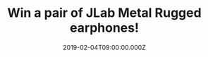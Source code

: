 ---
campaign-uuid: "c-eed09b7e-f5d7-49a4-a3f0-a324274753f7"
type: "Preview"
category: "Technology"
date: "2019-02-04T09:00:00.000Z"
end-date: "2019-02-18T23:59:00.000Z"
disable-form: false
is_promoted: true
has_entry_page: true
title: "Win a pair of JLab Metal Rugged earphones!"
competition-description: "<p>We are giving away a pair of Jlab Metal Rugged earphones,\
  \ the perfect audio companion for those on the run, to one of our lucky NME AAA\
  \ members to win!</p><p>Built to be tough and resilient in a metal aluminium housing\
  \ with crystal clear sound, the Metal Bluetooth Rugged Earbuds will hold up against\
  \ it all. Take them to the gym, while you walk to class, or on your next flight\
  \ and they'll provide you with 6 hours worth of jams!</p><p>Want to discover all\
  \ of its amazing features? Click below for a chance to win!</p>"
hero-header: "Win a pair of JLab Metal Rugged earphones!"
terms-confirmation: "N/A"
banner-img: "https://assets.expresslyapp.com/asset-61f33bc2-89d5-4ffb-bae2-b18873ed5bb6.jpg"
logo-left-href: "https://www.jlabaudio.com"
logo-left-image: "https://assets.expresslyapp.com/asset-796b7c4a-bf8f-4a8a-87e1-8c867ae93501.jpg"
logo-left-title: "JLab"
bg-image-hero: "https://assets.expresslyapp.com/asset-495f227d-7995-48e5-b58f-fc2df06106e7.jpg"
bg-image-first: "https://assets.expresslyapp.com/asset-ff1888d4-5ffb-43d4-8f15-0953889f86e6.jpg"
bg-image-second: "https://assets.expresslyapp.com/asset-8739c5c8-d144-4378-ac76-4dc49788441e.jpg"
bg-image-third: "https://assets.expresslyapp.com/asset-cb590bb6-30bc-4ea6-a412-687a5011915b.jpg"
section1-content: "<p>These JLab Metal Rugged earphones are a MUST in your life. For\
  \ your busy everyday tasks or workouts, all controls are at your fingertips: Play,\
  \ pause, change tracks, and adjust volumes quickly. You won't have to think twice\
  \ about it. Easily take or reject calls with the built-in microphone.</p>\r\n<p>Go\
  \ wireless. For a hassle-free music experience, link your Bluetooth enabled device\
  \ and stream from up to 30 feet away. With up to 6 hours of playtime each time you\
  \ recharge, experience crisp sound wherever your adventures take you.</p>"
section2-content: "<p>A sturdy design, the Metal Bluetooth Earbuds are durable and\
  \ feature an ergonomic profile with gel comfort cushions. Take them along for all\
  \ your activities or daily to-do's and they'll hold up against anything.</p>\r\n\
  <p>Finely tuned, 8mm high performance titanium drivers deliver a clean, crisp sound\
  \ for highs, lows and every range in between. Hi-fi noise-reducing design keeps\
  \ you focused on music.</p>"
section3-content: "<p>Complete design, Custom EQ³ sound… and many more! Want them?\
  \ We are giving away a pair of JLab Metal Rugged earphones thanks to NME AAA to\
  \ one of lucky members! Think no more and enter the form below for a chance to win!</p>\r\
  \n<p>Go Wireless, Go Rugged!</p>"
entry-title: "Win a pair of JLab Metal Rugged earphones!"
entry-content: "Enter the draw to win a pair of JLab Metal Rugged earphones by completing\
  \ the form below before 23:59 on 18th of February 2019."
has-winner: false
prize-description: "A pair of JLab Metal Rugged earphones."
special-conditions: "Multiple entries are allowed up to one every day."
country-restrictions:
- "GB"
---